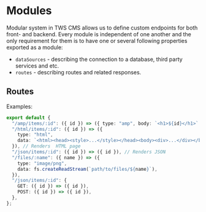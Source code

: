 # Modules

Modular system in TWS CMS allows us to define custom endpoints for both front- and backend.
Every module is independent of one another and the only requirement for them is to have one or several following properties exported as a module:

- `dataSources` - describing the connection to a database, third party services and etc.
- `routes` - describing routes and related responses.

## Routes

Examples:

```ts
export default {
  "/amp/items/:id": ({ id }) => ({ type: "amp", body: `<h1>${id}</h1>` }), // Renders AMP boilerplate
  "/html/items/:id": ({ id }) => ({
    type: "html",
    data: `<html><head><style>...</style></head><body><div>...</div></body>`,
  }), // Renders  HTML page
  "/json/items/:id": ({ id }) => ({ id }), // Renders JSON
  "/files/:name": ({ name }) => ({
    type: "image/png",
    data: fs.createReadStream(`path/to/files/${name}`),
  }),
  "/json/items/:id": {
    GET: ({ id }) => ({ id }),
    POST: ({ id }) => ({ id }),
  },
};
```

